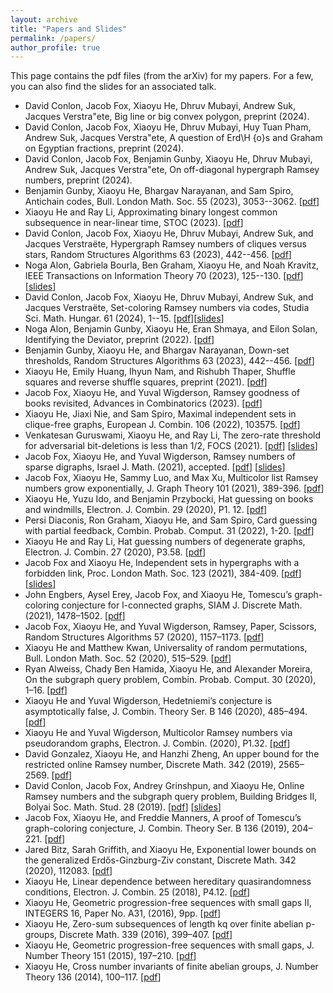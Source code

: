 ```yaml
---
layout: archive
title: "Papers and Slides"
permalink: /papers/
author_profile: true
---
```


This page contains the pdf files (from the arXiv) for my papers. For a few, you can also find the slides for an associated talk.

* David Conlon, Jacob Fox, Xiaoyu He, Dhruv Mubayi, Andrew Suk, Jacques Verstra\"ete, Big line or big convex polygon, preprint (2024).
* David Conlon, Jacob Fox, Xiaoyu He, Dhruv Mubayi, Huy Tuan Pham, Andrew Suk, Jacques Verstra\"ete, A question of Erd\H {o}s and Graham on Egyptian fractions, preprint (2024).
* David Conlon, Jacob Fox, Benjamin Gunby, Xiaoyu He, Dhruv Mubayi, Andrew Suk, Jacques Verstra\"ete, On off-diagonal hypergraph Ramsey numbers, preprint (2024).
* Benjamin Gunby, Xiaoyu He, Bhargav Narayanan, and Sam Spiro, Antichain codes, Bull. London Math. Soc. 55 (2023), 3053--3062. [[pdf](https://arxiv.org/abs/2212.08406)]
* Xiaoyu He and Ray Li, Approximating binary longest common subsequence in near-linear time, STOC (2023). [[pdf](https://arxiv.org/abs/2211.16660)]
* David Conlon, Jacob Fox, Xiaoyu He, Dhruv Mubayi, Andrew Suk, and Jacques Verstra&euml;te, Hypergraph Ramsey numbers of cliques versus stars, Random Structures Algorithms 63 (2023), 442--456. [[pdf](https://arxiv.org/pdf/2210.03545)]
* Noga Alon, Gabriela Bourla, Ben Graham, Xiaoyu He, and Noah Kravitz, IEEE Transactions on Information Theory 70 (2023), 125--130. [[pdf](https://arxiv.org/pdf/2209.11882)][[slides](https://alkjash.github.io/files/Deletion_Codes_Talk_2023.pdf)]
* David Conlon, Jacob Fox, Xiaoyu He, Dhruv Mubayi, Andrew Suk, and Jacques Verstra&euml;te, Set-coloring Ramsey numbers via codes, Studia Sci. Math. Hungar. 61 (2024), 1--15. [[pdf](https://arxiv.org/pdf/2206.11371.pdf)][[slides](https://alkjash.github.io/files/Set_coloring_Talk__RSA_2023_.pdf)]
* Noga Alon, Benjamin Gunby, Xiaoyu He, Eran Shmaya, and Eilon Solan, Identifying the Deviator, preprint (2022). [[pdf](https://arxiv.org/pdf/2203.03744.pdf)]
* Benjamin Gunby, Xiaoyu He, and Bhargav Narayanan, Down-set thresholds, Random Structures Algorithms 63 (2023), 442--456. [[pdf](https://arxiv.org/pdf/2112.08525)]
* Xiaoyu He, Emily Huang, Ihyun Nam, and Rishubh Thaper, Shuffle squares and reverse shuffle squares, preprint (2021). [[pdf](https://arxiv.org/pdf/2109.12455.pdf)]
* Jacob Fox, Xiaoyu He, and Yuval Wigderson, Ramsey goodness of books revisited, Advances in Combinatorics (2023). [[pdf](https://arxiv.org/pdf/2109.09205.pdf)]
* Xiaoyu He, Jiaxi Nie, and Sam Spiro, Maximal independent sets in clique-free graphs, European J. Combin. 106 (2022), 103575. [[pdf](https://arxiv.org/pdf/2108.06359.pdf)]
* Venkatesan Guruswami, Xiaoyu He, and Ray Li, The zero-rate threshold for adversarial bit-deletions is less than 1/2, FOCS (2021). [[pdf](https://arxiv.org/pdf/2106.05250.pdf)] [[slides](https://alkjash.github.io/files/Deletion_Codes_Talk_2023.pdf)]
* Jacob Fox, Xiaoyu He, and Yuval Wigderson, Ramsey numbers of sparse digraphs, Israel J. Math. (2021), accepted. [[pdf](https://arxiv.org/pdf/2105.02383.pdf)] [[slides](https://alkjash.github.io/files/Ramsey_numbers_of_sparse_digraphs_slides.pdf)]  
* Jacob Fox, Xiaoyu He, Sammy Luo, and Max Xu, Multicolor list Ramsey numbers grow exponentially, J. Graph Theory 101 (2021), 389-396. [[pdf](https://arxiv.org/pdf/2103.15175.pdf)]
* Xiaoyu He, Yuzu Ido, and Benjamin Przybocki, Hat guessing on books and windmills, Electron. J. Combin. 29 (2020), P1. 12. [[pdf](https://arxiv.org/pdf/2010.13249.pdf)]
* Persi Diaconis, Ron Graham, Xiaoyu He, and Sam Spiro, Card guessing with partial feedback, Combin. Probab. Comput. 31 (2022), 1-20. [[pdf](https://arxiv.org/pdf/2010.05059.pdf)]
* Xiaoyu He and Ray Li, Hat guessing numbers of degenerate graphs, Electron. J. Combin. 27 (2020), P3.58. [[pdf](https://arxiv.org/pdf/2003.04990.pdf)]
* Jacob Fox and Xiaoyu He, Independent sets in hypergraphs with a forbidden link, Proc. London Math. Soc. 123 (2021), 384-409. [[pdf](https://arxiv.org/pdf/1909.05988.pdf)] [[slides](https://alkjash.github.io/files/Hypergraph_Ramsey.pdf)]
* John Engbers, Aysel Erey, Jacob Fox, and Xiaoyu He, Tomescu’s graph-coloring conjecture for l-connected graphs, SIAM J. Discrete Math. (2021), 1478–1502. [[pdf](https://arxiv.org/pdf/1912.03236.pdf)]
* Jacob Fox, Xiaoyu He, and Yuval Wigderson, Ramsey, Paper, Scissors, Random Structures Algorithms 57 (2020), 1157–1173. [[pdf](https://arxiv.org/pdf/1906.01092.pdf)]
* Xiaoyu He and Matthew Kwan, Universality of random permutations, Bull. London Math. Soc. 52 (2020), 515–529. [[pdf](https://arxiv.org/pdf/1911.12878.pdf)]
* Ryan Alweiss, Chady Ben Hamida, Xiaoyu He, and Alexander Moreira, On the subgraph query problem, Combin. Probab. Comput. 30 (2020), 1–16. [[pdf](https://arxiv.org/pdf/1911.04413.pdf)]
* Xiaoyu He and Yuval Wigderson, Hedetniemi’s conjecture is asymptotically false, J. Combin. Theory Ser. B 146 (2020), 485–494. [[pdf](https://arxiv.org/pdf/1906.06783.pdf)]
* Xiaoyu He and Yuval Wigderson, Multicolor Ramsey numbers via pseudorandom graphs, Electron. J. Combin. (2020), P1.32. [[pdf](https://arxiv.org/pdf/1910.06287.pdf)]
* David Gonzalez, Xiaoyu He, and Hanzhi Zheng, An upper bound for the restricted online Ramsey number, Discrete Math. 342 (2019), 2565–2569. [[pdf](https://arxiv.org/pdf/1812.04131.pdf)]
* David Conlon, Jacob Fox, Andrey Grinshpun, and Xiaoyu He, Online Ramsey numbers and the subgraph query problem, Building Bridges II, Bolyai Soc. Math. Stud. 28 (2019). [[pdf](https://arxiv.org/pdf/1806.09726.pdf)] [[slides](https://alkjash.github.io/files/Online_Ramsey_Numbers__RSA_2019.pdf)]
* Jacob Fox, Xiaoyu He, and Freddie Manners, A proof of Tomescu’s graph-coloring conjecture, J. Combin. Theory Ser. B 136 (2019), 204–221. [[pdf](https://arxiv.org/pdf/1712.06067.pdf)]
* Jared Bitz, Sarah Griffith, and Xiaoyu He, Exponential lower bounds on the generalized Erdős-Ginzburg-Ziv constant, Discrete Math. 342 (2020), 112083. [[pdf](https://arxiv.org/pdf/1712.00861.pdf)]
* Xiaoyu He, Linear dependence between hereditary quasirandomness conditions, Electron. J. Combin. 25 (2018), P4.12. [[pdf](https://arxiv.org/pdf/1707.05396.pdf)]
* Xiaoyu He, Geometric progression-free sequences with small gaps II, INTEGERS 16, Paper No. A31, (2016), 9pp. [[pdf](https://arxiv.org/pdf/1503.06906.pdf)]
* Xiaoyu He, Zero-sum subsequences of length kq over finite abelian p-groups, Discrete Math. 339 (2016), 399–407. [[pdf](https://arxiv.org/pdf/1503.06905.pdf)]
* Xiaoyu He, Geometric progression-free sequences with small gaps, J. Number Theory 151 (2015), 197–210. [[pdf](https://arxiv.org/pdf/1501.04121.pdf)]
* Xiaoyu He, Cross number invariants of finite abelian groups, J. Number Theory 136 (2014), 100–117. [[pdf](https://arxiv.org/pdf/1308.3896.pdf)]
